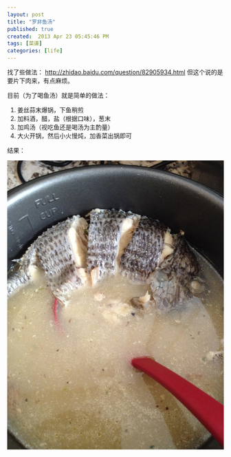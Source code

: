 ```yaml
---
layout: post
title: "罗非鱼汤"
published: true
created:  2013 Apr 23 05:45:46 PM
tags: [菜谱]
categories: [life]
---
```


找了些做法：
<http://zhidao.baidu.com/question/82905934.html>
但这个说的是要片下肉来，有点麻烦。

目前（为了喝鱼汤）就是简单的做法：

1. 姜丝蒜末爆锅，下鱼稍煎
2. 加料酒，醋，盐（根据口味），葱末
3. 加鸡汤（视吃鱼还是喝汤为主酌量）
4. 大火开锅，然后小火慢炖，加香菜出锅即可

结果：

![luofeiyutang](/images/luofeiyutang-1024x768.JPG "luofeiyutang")
